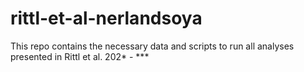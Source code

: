 # rittl-et-al-nerlandsoya

This repo contains the necessary data and scripts to run all analyses presented in Rittl et al. 202* - ***

